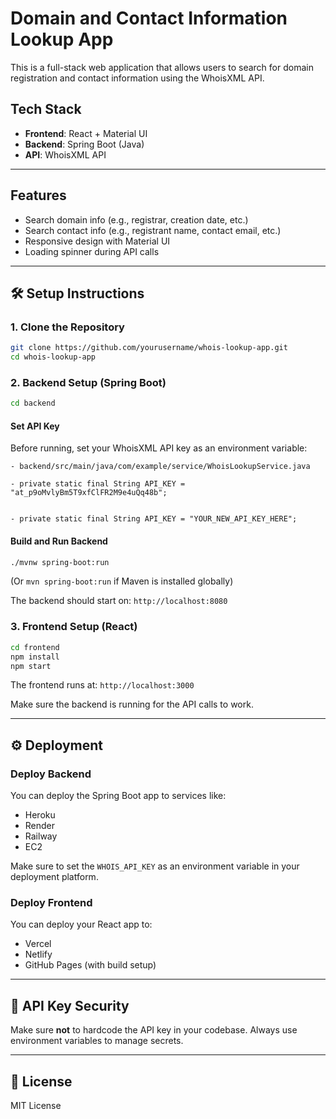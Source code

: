 
# Domain and Contact Information Lookup App

This is a full-stack web application that allows users to search for domain registration and contact information using the WhoisXML API.

##  Tech Stack

- **Frontend**: React + Material UI
- **Backend**: Spring Boot (Java)
- **API**: WhoisXML API

---

##  Features

- Search domain info (e.g., registrar, creation date, etc.)
- Search contact info (e.g., registrant name, contact email, etc.)
- Responsive design with Material UI
- Loading spinner during API calls

---

## 🛠️ Setup Instructions

### 1. Clone the Repository

```bash
git clone https://github.com/yourusername/whois-lookup-app.git
cd whois-lookup-app
```

### 2. Backend Setup (Spring Boot)

```bash
cd backend
```

#### Set API Key

Before running, set your WhoisXML API key as an environment variable:
```Open the file:
- backend/src/main/java/com/example/service/WhoisLookupService.java
```

```Locate the following line near the top:
- private static final String API_KEY = "at_p9oMvlyBm5T9xfClFR2M9e4uQq48b";
```

```Replace the value with your own API key from WhoisXML API:

- private static final String API_KEY = "YOUR_NEW_API_KEY_HERE";
```

#### Build and Run Backend

```bash
./mvnw spring-boot:run
```
(Or `mvn spring-boot:run` if Maven is installed globally)

The backend should start on: `http://localhost:8080`

### 3. Frontend Setup (React)

```bash
cd frontend
npm install
npm start
```

The frontend runs at: `http://localhost:3000`

Make sure the backend is running for the API calls to work.

---

## ⚙️ Deployment

### Deploy Backend

You can deploy the Spring Boot app to services like:
- Heroku
- Render
- Railway
- EC2

Make sure to set the `WHOIS_API_KEY` as an environment variable in your deployment platform.

### Deploy Frontend

You can deploy your React app to:
- Vercel
- Netlify
- GitHub Pages (with build setup)

---

## 🔐 API Key Security

Make sure **not** to hardcode the API key in your codebase. Always use environment variables to manage secrets.

---

## 📄 License

MIT License
